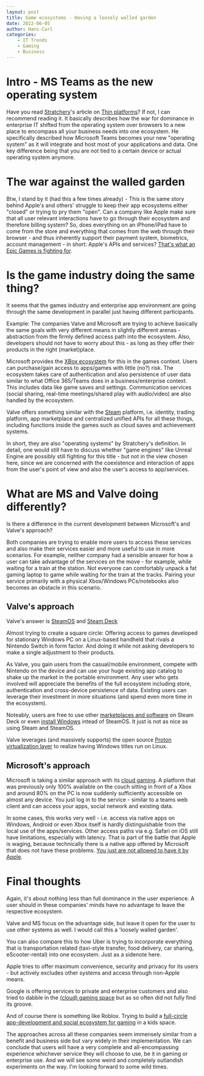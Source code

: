 ```yaml
---
layout: post
title: Game ecosystems - Having a loosely walled garden
date: 2022-06-05
author: Hans-Carl
categories:
    - IT Trends
    - Gaming
    - Business
---
```


# Intro - MS Teams as the new operating system
Have you read [Stratchery](https://stratechery.com/)'s article on [Thin platforms](https://stratechery.com/2022/thin-platforms/)? If not, I can recommend reading it. It basically describes how the war for dominance in enterprise IT shifted from the operating system over browsers to a new place to encompass all your business needs into one ecosystem. He specifically described how Microsoft Teams becomes your new "operating system" as it will integrate and host most of your applications and data. One key difference being that you are not tied to a certain device or actual operating system anymore.  

# The war against the walled garden
Btw, I stand by it (had this a few times already) - This is the same story behind Apple's and others' struggle to keep their app ecosystems either "closed" or trying to pry them "open". Can a company like Apple make sure that all user relevant interactions have to go through their ecosystem and therefore billing system? So, does everything on an iPhone/iPad have to come from the store and everything that comes from the web through their browser - and thus inherently support their payment system, biometrics, account management - in short: Apple's APIs and services? [That's what an Epic Games is fighting for](https://en.wikipedia.org/wiki/Epic_Games_v._Apple).

# Is the game industry doing the same thing?
It seems that the games industry and enterprise app environment are going through the same development in parallel just having different participants.

Example: The companies Valve and Microsoft are trying to achieve basically the same goals with very different means in slightly different arenas - abstraction from the firmly defined access path into the ecosystem. Also, developers should not have to worry about this - as long as they offer their products in the right (market)place.

Microsoft provides the [XBox ecosystem](https://www.xbox.com) for this in the games context. Users can purchase/gain access to apps/games with little (no?) risk. The ecosystem takes care of authentication and also persistence of user data similar to what Office 365/Teams does in a business/enterprise context. This includes data like game saves and settings. Communication services (social sharing, real-time meetings/shared play with audio/video) are also handled by the ecosystem.

Valve offers something similar with the [Steam](https://www.steampowered.com) platform, i.e. identity, trading platform, app marketplace and centralized unified APIs for all these things, including functions inside the games such as cloud saves and achievement systems.

In short, they are also "operating systems" by Stratchery's definition. In detail, one would still have to discuss whether "game engines" like Unreal Engine are possibly still fighting for this title - but not in the view chosen here, since we are concerned with the coexistence and interaction of apps from the user's point of view and also the user's access to app/services.

# What are MS and Valve doing differently?
Is there a difference in the current development between Microsoft's and Valve's approach?

Both companies are trying to enable more users to access these services and also make their services easier and more useful to use in more scenarios. For example, neither company had a sensible answer for how a user can take advantage of the services on the move - for example, while waiting for a train at the station. Not everyone can comfortably unpack a fat gaming laptop to game while waiting for the train at the tracks. Pairing your service primarily with a physical Xbox/Windows PCs/notebooks also becomes an obstacle in this scenario.

## Valve's approach 
Valve's answer is [SteamOS](https://store.steampowered.com/steamos) and [Steam Deck](https://www.steamdeck.com/)

Almost trying to create a square circle: Offering access to games developed for stationary Windows PC on a Linux-based handheld that rivals a Nintendo Switch in form factor. And doing it while not asking developers to make a single adjustment to their products.

As Valve, you gain users from the casual/mobile environment, compete with Nintendo on the device and can use your huge existing app catalog to shake up the market in the portable environment. Any user who gets involved will appreciate the benefits of the full ecosystem including store, authentication and cross-device persistence of data. Existing users can leverage their investment in more situations (and spend even more time in the ecosystem).

Noteably, users are free to use other [marketplaces and software](https://www.xda-developers.com/how-to-install-play-games-epic-games-store-steam-deck/) on Steam Deck or even [install Windows](https://www.tomshardware.com/how-to/install-windows-steam-deck) intead of SteamOS. It just is not as nice as using Steam and SteamOS.

Valve leverages (and massively supports) the open source [Proton virtualization layer](https://github.com/ValveSoftware/Proton) to realize having Windows titles run on Linux.

## Microsoft's approach
Microsoft is taking a similar approach with its [cloud gaming](https://www.xbox.com/en-us/xbox-game-pass/cloud-gaming). A platform that was previously only 100% available on the couch sitting in front of a Xbox and around 80% on the PC is now suddenly sufficiently accessible on almost any device. You just log in to the service - similar to a teams web client and can access your apps, social network and existing data.

In some cases, this works very well - i.e. access via native apps on Windows, Android or even Xbox itself is hardly distinguishable from the local use of the apps/services. Other access paths via e.g. Safari on iOS still have limitations, especially with latency. That is part of the battle that Apple is waging, because technically there is a native app offered by Microsoft that does not have these problems. [You just are not allowed to have it by Apple](https://www.windowscentral.com/apple-responds-xbox-project-xcloud-ios-roadblock-citing-store-policies).

# Final thoughts
Again, it's about nothing less than full dominance in the user experience. A user should in these companies' minds have no advantage to leave the respective ecosystem. 

Valve and MS focus on the advantage side, but leave it open for the user to use other systems as well. I would call this a 'loosely walled garden'. 

You can also compare this to how Uber is trying to incorporate everything that is transportation related (taxi-style transfer, food delivery, car sharing, eScooter-rental) into one ecosystem. Just as a sidenote here.

Apple tries to offer maximum convenience, security and privacy for its users - but actively excludes other systems and access through non-Apple means. 

Google is offering services to private and enterprise customers and also tried to dabble in the [(cloud) gaming space](https://stadia.google.com/) but as so often did not fully find its groove.

And of course there is something like Roblox. Trying to build a [full-circle app-development and social ecosystem for gaming](https://www.thedrum.com/news/2022/03/31/the-most-social-ecosystem-the-planet-roblox-s-new-generation-makers-and-buyers) in a kids space. 

The approaches across all these companies seem immensely similar from a benefit and business side but vary widely in their implementation. We can conclude that users will have a very complete and all-encompassing experience whichever service they will choose to use, be it in gaming or enterprise use. And we will see some weird and completely outlandish experiments on the way. I'm looking forward to some wild times.
